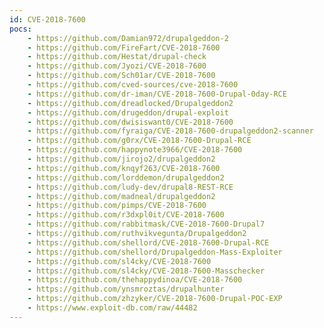 ```yaml
---
id: CVE-2018-7600
pocs:
    - https://github.com/Damian972/drupalgeddon-2
    - https://github.com/FireFart/CVE-2018-7600
    - https://github.com/Hestat/drupal-check
    - https://github.com/Jyozi/CVE-2018-7600
    - https://github.com/Sch01ar/CVE-2018-7600
    - https://github.com/cved-sources/cve-2018-7600
    - https://github.com/dr-iman/CVE-2018-7600-Drupal-0day-RCE
    - https://github.com/dreadlocked/Drupalgeddon2
    - https://github.com/drugeddon/drupal-exploit
    - https://github.com/dwisiswant0/CVE-2018-7600
    - https://github.com/fyraiga/CVE-2018-7600-drupalgeddon2-scanner
    - https://github.com/g0rx/CVE-2018-7600-Drupal-RCE
    - https://github.com/happynote3966/CVE-2018-7600
    - https://github.com/jirojo2/drupalgeddon2
    - https://github.com/knqyf263/CVE-2018-7600
    - https://github.com/lorddemon/drupalgeddon2
    - https://github.com/ludy-dev/drupal8-REST-RCE
    - https://github.com/madneal/drupalgeddon2
    - https://github.com/pimps/CVE-2018-7600
    - https://github.com/r3dxpl0it/CVE-2018-7600
    - https://github.com/rabbitmask/CVE-2018-7600-Drupal7
    - https://github.com/ruthvikvegunta/Drupalgeddon2
    - https://github.com/shellord/CVE-2018-7600-Drupal-RCE
    - https://github.com/shellord/Drupalgeddon-Mass-Exploiter
    - https://github.com/sl4cky/CVE-2018-7600
    - https://github.com/sl4cky/CVE-2018-7600-Masschecker
    - https://github.com/thehappydinoa/CVE-2018-7600
    - https://github.com/ynsmroztas/drupalhunter
    - https://github.com/zhzyker/CVE-2018-7600-Drupal-POC-EXP
    - https://www.exploit-db.com/raw/44482
---
```

